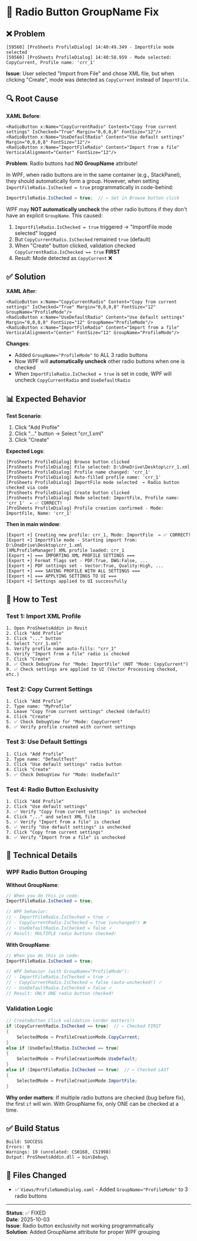 # 🔧 Radio Button GroupName Fix

## ❌ Problem
```
[59560] [ProSheets ProfileDialog] 14:40:49.349 - ImportFile mode selected
[59560] [ProSheets ProfileDialog] 14:40:58.959 - Mode selected: CopyCurrent, Profile name: 'crr_1'
```

**Issue**: User selected "Import from File" and chose XML file, but when clicking "Create", mode was detected as `CopyCurrent` instead of `ImportFile`.

## 🔍 Root Cause

**XAML Before**:
```xaml
<RadioButton x:Name="CopyCurrentRadio" Content="Copy from current settings" IsChecked="True" Margin="0,0,0,8" FontSize="12"/>
<RadioButton x:Name="UseDefaultRadio" Content="Use default settings" Margin="0,0,0,8" FontSize="12"/>
<RadioButton x:Name="ImportFileRadio" Content="Import from a file" VerticalAlignment="Center" FontSize="12"/>
```

**Problem**: Radio buttons had **NO GroupName** attribute!

In WPF, when radio buttons are in the same container (e.g., StackPanel), they should automatically form a group. However, when setting `ImportFileRadio.IsChecked = true` programmatically in code-behind:

```csharp
ImportFileRadio.IsChecked = true;  // ← Set in Browse button click
```

WPF may **NOT automatically uncheck** the other radio buttons if they don't have an explicit `GroupName`. This caused:
1. `ImportFileRadio.IsChecked = true` triggered → "ImportFile mode selected" logged
2. But `CopyCurrentRadio.IsChecked` remained `true` (default)
3. When "Create" button clicked, validation checked `CopyCurrentRadio.IsChecked == true` **FIRST**
4. Result: Mode detected as `CopyCurrent` ❌

## ✅ Solution

**XAML After**:
```xaml
<RadioButton x:Name="CopyCurrentRadio" Content="Copy from current settings" IsChecked="True" Margin="0,0,0,8" FontSize="12" GroupName="ProfileMode"/>
<RadioButton x:Name="UseDefaultRadio" Content="Use default settings" Margin="0,0,0,8" FontSize="12" GroupName="ProfileMode"/>
<RadioButton x:Name="ImportFileRadio" Content="Import from a file" VerticalAlignment="Center" FontSize="12" GroupName="ProfileMode"/>
```

**Changes**:
- Added `GroupName="ProfileMode"` to ALL 3 radio buttons
- Now WPF will **automatically uncheck** other radio buttons when one is checked
- When `ImportFileRadio.IsChecked = true` is set in code, WPF will uncheck `CopyCurrentRadio` and `UseDefaultRadio`

## 📊 Expected Behavior

**Test Scenario**:
1. Click "Add Profile"
2. Click "..." button → Select "crr_1.xml"
3. Click "Create"

**Expected Logs**:
```
[ProSheets ProfileDialog] Browse button clicked
[ProSheets ProfileDialog] File selected: D:\OneDrive\Desktop\crr_1.xml
[ProSheets ProfileDialog] Profile name changed: 'crr_1'
[ProSheets ProfileDialog] Auto-filled profile name: 'crr_1'
[ProSheets ProfileDialog] ImportFile mode selected  ← Radio button checked via code
[ProSheets ProfileDialog] Create button clicked
[ProSheets ProfileDialog] Mode selected: ImportFile, Profile name: 'crr_1'  ← ✅ CORRECT!
[ProSheets ProfileDialog] Profile creation confirmed - Mode: ImportFile, Name: 'crr_1'
```

**Then in main window**:
```
[Export +] Creating new profile: crr_1, Mode: ImportFile  ← ✅ CORRECT!
[Export +] ImportFile mode - Starting import from: D:\OneDrive\Desktop\crr_1.xml
[XMLProfileManager] XML profile loaded: crr_1
[Export +] === IMPORTING XML PROFILE SETTINGS ===
[Export +] Format flags set - PDF:True, DWG:False, ...
[Export +] PDF settings set - Vector:True, Quality:High, ...
[Export +] === SAVING PROFILE WITH ALL SETTINGS ===
[Export +] === APPLYING SETTINGS TO UI ===
[Export +] Settings applied to UI successfully
```

## 🧪 How to Test

### Test 1: Import XML Profile
```
1. Open ProSheetsAddin in Revit
2. Click "Add Profile"
3. Click "..." button
4. Select "crr_1.xml"
5. Verify profile name auto-fills: "crr_1"
6. Verify "Import from a file" radio is checked
7. Click "Create"
8. ✅ Check DebugView for "Mode: ImportFile" (NOT "Mode: CopyCurrent")
9. ✅ Check settings are applied to UI (Vector Processing checked, etc.)
```

### Test 2: Copy Current Settings
```
1. Click "Add Profile"
2. Type name: "MyProfile"
3. Leave "Copy from current settings" checked (default)
4. Click "Create"
5. ✅ Check DebugView for "Mode: CopyCurrent"
6. ✅ Verify profile created with current settings
```

### Test 3: Use Default Settings
```
1. Click "Add Profile"
2. Type name: "DefaultTest"
3. Click "Use default settings" radio button
4. Click "Create"
5. ✅ Check DebugView for "Mode: UseDefault"
```

### Test 4: Radio Button Exclusivity
```
1. Click "Add Profile"
2. Click "Use default settings"
3. ✅ Verify "Copy from current settings" is unchecked
4. Click "..." and select XML file
5. ✅ Verify "Import from a file" is checked
6. ✅ Verify "Use default settings" is unchecked
7. Click "Copy from current settings"
8. ✅ Verify "Import from a file" is unchecked
```

## 📝 Technical Details

### WPF Radio Button Grouping

**Without GroupName**:
```csharp
// When you do this in code:
ImportFileRadio.IsChecked = true;

// WPF behavior:
// - ImportFileRadio.IsChecked = true ✓
// - CopyCurrentRadio.IsChecked = true (unchanged!) ❌
// - UseDefaultRadio.IsChecked = false ✓
// Result: MULTIPLE radio buttons checked!
```

**With GroupName**:
```csharp
// When you do this in code:
ImportFileRadio.IsChecked = true;

// WPF behavior (with GroupName="ProfileMode"):
// - ImportFileRadio.IsChecked = true ✓
// - CopyCurrentRadio.IsChecked = false (auto-unchecked!) ✓
// - UseDefaultRadio.IsChecked = false ✓
// Result: ONLY ONE radio button checked!
```

### Validation Logic

```csharp
// CreateButton_Click validation (order matters!)
if (CopyCurrentRadio.IsChecked == true)  // ← Checked FIRST
{
    SelectedMode = ProfileCreationMode.CopyCurrent;
}
else if (UseDefaultRadio.IsChecked == true)
{
    SelectedMode = ProfileCreationMode.UseDefault;
}
else if (ImportFileRadio.IsChecked == true)  // ← Checked LAST
{
    SelectedMode = ProfileCreationMode.ImportFile;
}
```

**Why order matters**: If multiple radio buttons are checked (bug before fix), the first `if` will win. With GroupName fix, only ONE can be checked at a time.

## ✅ Build Status

```
Build: SUCCESS
Errors: 0
Warnings: 10 (unrelated: CS0168, CS1998)
Output: ProSheetsAddin.dll → bin\Debug\
```

## 📁 Files Changed

- ✅ `Views/ProfileNameDialog.xaml` - Added `GroupName="ProfileMode"` to 3 radio buttons

---
**Status**: ✅ FIXED  
**Date**: 2025-10-03  
**Issue**: Radio button exclusivity not working programmatically  
**Solution**: Added GroupName attribute for proper WPF grouping
